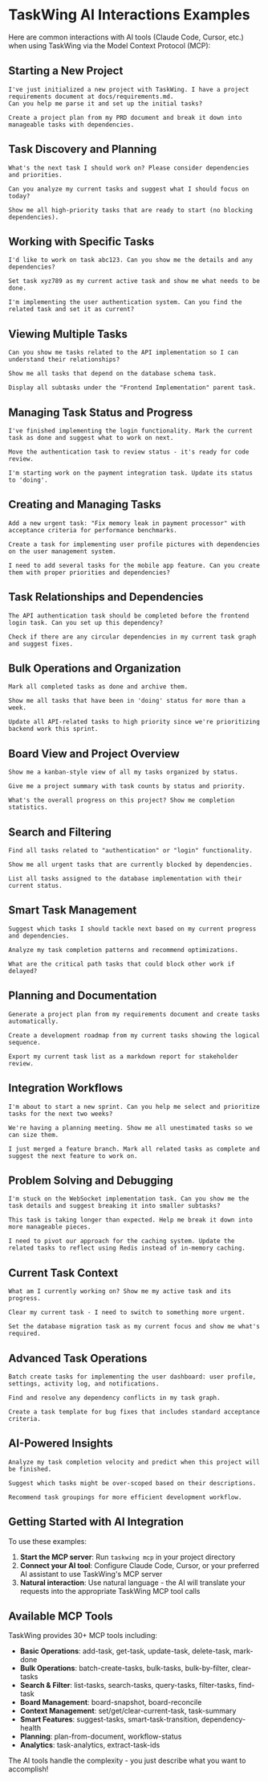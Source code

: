 # TaskWing AI Interactions Examples

Here are common interactions with AI tools (Claude Code, Cursor, etc.) when using TaskWing via the Model Context Protocol (MCP):

## Starting a New Project

```
I've just initialized a new project with TaskWing. I have a project requirements document at docs/requirements.md.
Can you help me parse it and set up the initial tasks?
```

```
Create a project plan from my PRD document and break it down into manageable tasks with dependencies.
```

## Task Discovery and Planning

```
What's the next task I should work on? Please consider dependencies and priorities.
```

```
Can you analyze my current tasks and suggest what I should focus on today?
```

```
Show me all high-priority tasks that are ready to start (no blocking dependencies).
```

## Working with Specific Tasks

```
I'd like to work on task abc123. Can you show me the details and any dependencies?
```

```
Set task xyz789 as my current active task and show me what needs to be done.
```

```
I'm implementing the user authentication system. Can you find the related task and set it as current?
```

## Viewing Multiple Tasks

```
Can you show me tasks related to the API implementation so I can understand their relationships?
```

```
Show me all tasks that depend on the database schema task.
```

```
Display all subtasks under the "Frontend Implementation" parent task.
```

## Managing Task Status and Progress

```
I've finished implementing the login functionality. Mark the current task as done and suggest what to work on next.
```

```
Move the authentication task to review status - it's ready for code review.
```

```
I'm starting work on the payment integration task. Update its status to 'doing'.
```

## Creating and Managing Tasks

```
Add a new urgent task: "Fix memory leak in payment processor" with acceptance criteria for performance benchmarks.
```

```
Create a task for implementing user profile pictures with dependencies on the user management system.
```

```
I need to add several tasks for the mobile app feature. Can you create them with proper priorities and dependencies?
```

## Task Relationships and Dependencies

```
The API authentication task should be completed before the frontend login task. Can you set up this dependency?
```

```
Check if there are any circular dependencies in my current task graph and suggest fixes.
```

## Bulk Operations and Organization

```
Mark all completed tasks as done and archive them.
```

```
Show me all tasks that have been in 'doing' status for more than a week.
```

```
Update all API-related tasks to high priority since we're prioritizing backend work this sprint.
```

## Board View and Project Overview

```
Show me a kanban-style view of all my tasks organized by status.
```

```
Give me a project summary with task counts by status and priority.
```

```
What's the overall progress on this project? Show me completion statistics.
```

## Search and Filtering

```
Find all tasks related to "authentication" or "login" functionality.
```

```
Show me all urgent tasks that are currently blocked by dependencies.
```

```
List all tasks assigned to the database implementation with their current status.
```

## Smart Task Management

```
Suggest which tasks I should tackle next based on my current progress and dependencies.
```

```
Analyze my task completion patterns and recommend optimizations.
```

```
What are the critical path tasks that could block other work if delayed?
```

## Planning and Documentation

```
Generate a project plan from my requirements document and create tasks automatically.
```

```
Create a development roadmap from my current tasks showing the logical sequence.
```

```
Export my current task list as a markdown report for stakeholder review.
```

## Integration Workflows

```
I'm about to start a new sprint. Can you help me select and prioritize tasks for the next two weeks?
```

```
We're having a planning meeting. Show me all unestimated tasks so we can size them.
```

```
I just merged a feature branch. Mark all related tasks as complete and suggest the next feature to work on.
```

## Problem Solving and Debugging

```
I'm stuck on the WebSocket implementation task. Can you show me the task details and suggest breaking it into smaller subtasks?
```

```
This task is taking longer than expected. Help me break it down into more manageable pieces.
```

```
I need to pivot our approach for the caching system. Update the related tasks to reflect using Redis instead of in-memory caching.
```

## Current Task Context

```
What am I currently working on? Show me my active task and its progress.
```

```
Clear my current task - I need to switch to something more urgent.
```

```
Set the database migration task as my current focus and show me what's required.
```

## Advanced Task Operations

```
Batch create tasks for implementing the user dashboard: user profile, settings, activity log, and notifications.
```

```
Find and resolve any dependency conflicts in my task graph.
```

```
Create a task template for bug fixes that includes standard acceptance criteria.
```

## AI-Powered Insights

```
Analyze my task completion velocity and predict when this project will be finished.
```

```
Suggest which tasks might be over-scoped based on their descriptions.
```

```
Recommend task groupings for more efficient development workflow.
```

## Getting Started with AI Integration

To use these examples:

1. **Start the MCP server**: Run `taskwing mcp` in your project directory
2. **Connect your AI tool**: Configure Claude Code, Cursor, or your preferred AI assistant to use TaskWing's MCP server
3. **Natural interaction**: Use natural language - the AI will translate your requests into the appropriate TaskWing MCP tool calls

## Available MCP Tools

TaskWing provides 30+ MCP tools including:

- **Basic Operations**: add-task, get-task, update-task, delete-task, mark-done
- **Bulk Operations**: batch-create-tasks, bulk-tasks, bulk-by-filter, clear-tasks
- **Search & Filter**: list-tasks, search-tasks, query-tasks, filter-tasks, find-task
- **Board Management**: board-snapshot, board-reconcile
- **Context Management**: set/get/clear-current-task, task-summary
- **Smart Features**: suggest-tasks, smart-task-transition, dependency-health
- **Planning**: plan-from-document, workflow-status
- **Analytics**: task-analytics, extract-task-ids

The AI tools handle the complexity - you just describe what you want to accomplish!
